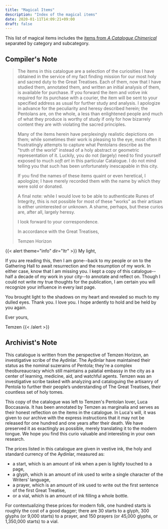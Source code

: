 ```yaml
---
title: "Magical Items"
description: "Index of the magical items"
date: 2020-01-11T14:09:21+09:00
draft: false
---
```


This list of magical items includes the [items from _A Catalogue Chimerical_](/collected/) separated
by category and subcategory.

## Compiler's Note

> The items in this catalogue are a selection of the curiosities I have obtained in the service of
> my fact finding mission for our most holy and sacred duty to the Great Treatises. Each of them,
> now that I have studied them, annotated them, and written an initial analysis of them, is
> available for purchase. If you forward the item and votive ink required for its purchase with a
> courier, the item will be sent to your specified address as usual for further study and analysis.
> I apologize in advance for the peculiarity and heresy described herein; the Pentolans are, on the
> whole, a less than enlightened people and much of what they produce is worthy of study if only for
> how bizarrely content they are with violating the sacred principles.
>
> Many of the items herein have perplexingly realistic depictions on them; while sometimes their
> work is pleasing to the eye, most often it frustratingly attempts to capture what Pentolans
> describe as the "truth of the world" instead of a holy abstract or geometric representation of it.
> Luckily, you do not (largely) need to find yourself exposed to much _soft art_ in this particular
> Catalogue. I do not mind telling you that such has been unfortunately inescapable in this city.
>
> If you find the names of these items quaint or even heretical, I apologize; I have merely recorded
> them with the name by which they were sold or donated.
>
> A final note: while I would love to be able to authenticate Runes of Integrity, this is not
> possible for most of these "works" as their artisan is either uninterested or unknown. A shame,
> perhaps, but these curios are, after all, largely heresy.
>
> I look forward to your correspondence.
>
> In accordance with the Great Treatises,
>
> Temzen Horizon

{{< alert theme="info" dir="ltr" >}}
My light,

If you are reading this, then I am gone--back to my people or on to the Gathering Hall to await
resurrection and the resumption of my work. In either case, know that I am missing you. I kept a
copy of this catalogue--half a decade of my work in your city--to annotate and reflect on. Though I
could not write my true thoughts for the publication, I am certain you will recognize your influence
in every last page.

You brought light to the shadows on my heart and revealed so much to my dulled eyes. Thank you. I
love you. I hope ardently to hold and be held by you again.

Ever yours,

Temzen
{{< /alert >}}

## Archivist's Note

This catalogue is written from the perspective of Temzen Horizon, an investigative scribe of the
Aydinlar. The Aydinlar have maintained their status as the nominal suzerains of Pentola; they're a
complex theobureaucracy which still maintains a palatial embassy in the city as a center of
learning, medicine, aid, and watchful agents. Temzen was an investigative scribe tasked with
analyzing and cataloguing the artisanry of Pentola to further their people’s understanding of The
Great Treatises, their countless set of holy tomes.

This copy of the catalogue was left to Temzen's Pentolan lover, Luca Boccasavia. It has been
annotated by Temzen as marginalia and serves as their honest reflection on the items in the
catalogue. In Luca's will, it was given to our archive with the express instructions that it may not
be released for one hundred and one years after their death. We have preserved it as exactingly as
possible, merely translating it to the modern tongue. We hope you find this curio valuable and
interesting in your own research.

The prices listed in this catalogue are given in vestive ink, the holy and standard currency of the
Aydinlar, measured as:

- a start, which is an amount of ink when a pen is lightly touched to a page,
- a glyph, which is an amount of ink used to write a single character of the Writers’ language,
- a prayer, which is an amount of ink used to write out the first sentence of the first Great Treatise,
- or a vial, which is an amount of ink filling a whole bottle.

For contextualizing these prices for modern folk, one hundred starts is roughly the cost of a good
dagger; there are 30 starts to a glyph, 300 glyphs (or 9,000 starts) to a prayer, and 150 prayers
(or 45,000 glyphs, or 1,350,000 starts) to a vial.

